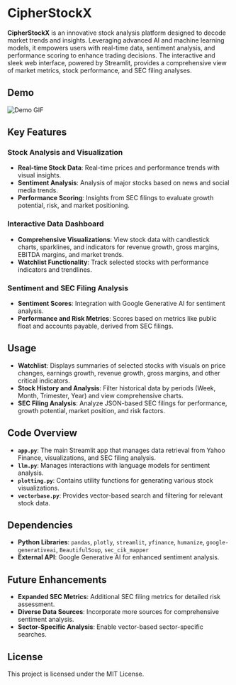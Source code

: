 # CipherStockX

**CipherStockX** is an innovative stock analysis platform designed to decode market trends and insights. Leveraging advanced AI and machine learning models, it empowers users with real-time data, sentiment analysis, and performance scoring to enhance trading decisions. The interactive and sleek web interface, powered by Streamlit, provides a comprehensive view of market metrics, stock performance, and SEC filing analyses.

## Demo

![Demo GIF](Assets/Demo.gif)

## Key Features

### Stock Analysis and Visualization
- **Real-time Stock Data**: Real-time prices and performance trends with visual insights.
- **Sentiment Analysis**: Analysis of major stocks based on news and social media trends.
- **Performance Scoring**: Insights from SEC filings to evaluate growth potential, risk, and market positioning.

### Interactive Data Dashboard
- **Comprehensive Visualizations**: View stock data with candlestick charts, sparklines, and indicators for revenue growth, gross margins, EBITDA margins, and market trends.
- **Watchlist Functionality**: Track selected stocks with performance indicators and trendlines.

### Sentiment and SEC Filing Analysis
- **Sentiment Scores**: Integration with Google Generative AI for sentiment analysis.
- **Performance and Risk Metrics**: Scores based on metrics like public float and accounts payable, derived from SEC filings.

## Usage

- **Watchlist**: Displays summaries of selected stocks with visuals on price changes, earnings growth, revenue growth, gross margins, and other critical indicators.
- **Stock History and Analysis**: Filter historical data by periods (Week, Month, Trimester, Year) and view comprehensive charts.
- **SEC Filing Analysis**: Analyze JSON-based SEC filings for performance, growth potential, market position, and risk factors.

## Code Overview

- **`app.py`**: The main Streamlit app that manages data retrieval from Yahoo Finance, visualizations, and SEC filing analysis.
- **`llm.py`**: Manages interactions with language models for sentiment analysis.
- **`plotting.py`**: Contains utility functions for generating various stock visualizations.
- **`vectorbase.py`**: Provides vector-based search and filtering for relevant stock data.

## Dependencies

- **Python Libraries**: `pandas`, `plotly`, `streamlit`, `yfinance`, `humanize`, `google-generativeai`, `BeautifulSoup`, `sec_cik_mapper`
- **External API**: Google Generative AI for enhanced sentiment analysis.

## Future Enhancements

- **Expanded SEC Metrics**: Additional SEC filing metrics for detailed risk assessment.
- **Diverse Data Sources**: Incorporate more sources for comprehensive sentiment analysis.
- **Sector-Specific Analysis**: Enable vector-based sector-specific searches.

## License

This project is licensed under the MIT License.
